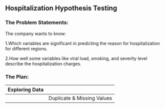 ## Hospitalization Hypothesis Testing
### The Problem Statements:
The company wants to know: 


1.Which variables are significant in predicting the reason for hospitalization for different regions.


2.How well some variables like viral load, smoking, and severity level describe the hospitalization charges.

### The Plan:

|Exploring Data                             |                                    |
|-------------------------------------------|------------------------------------|
|                                           |Duplicate & Missing Values          |
